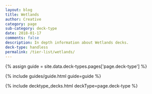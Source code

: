 ```yaml
---
layout: blog
title: Wetlands
author: Creative
category: page
sub-category: deck-type
date: 2018-01-17
comments: false
description: In depth information about Wetlands decks.
deck-type: handless
permalink: /tier-list/wetlands/
---
```


{% assign guide = site.data.deck-types.pages['page.deck-type'] %}

{% include guides/guide.html guide=guide %}

{% include decktype_decks.html deckType=page.deck-type %}

